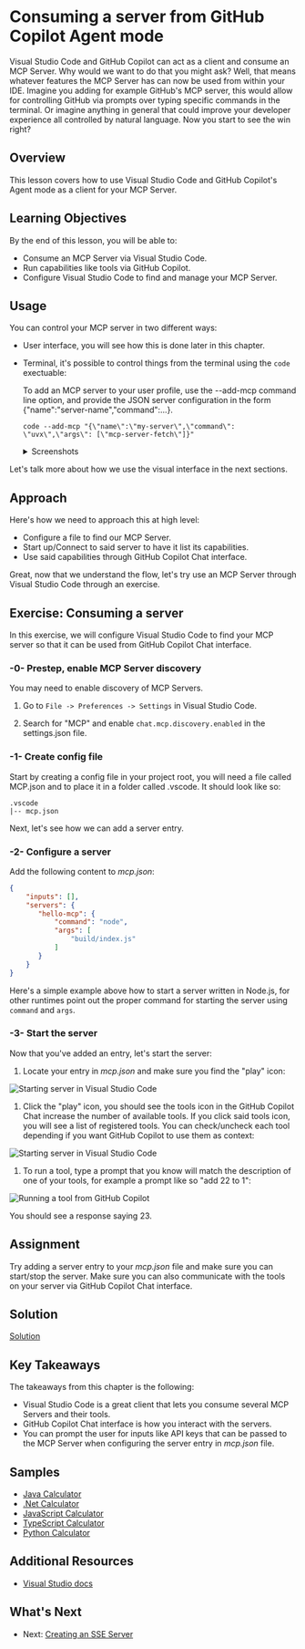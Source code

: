 # Consuming a server from GitHub Copilot Agent mode

Visual Studio Code and GitHub Copilot can act as a client and consume an MCP Server. Why would we want to do that you might ask? Well, that means whatever features the MCP Server has can now be used from within your IDE. Imagine you adding for example GitHub's MCP server, this would allow for controlling GitHub via prompts over typing specific commands in the terminal. Or imagine anything in general that could improve your developer experience all controlled by natural language. Now you start to see the win right?

## Overview

This lesson covers how to use Visual Studio Code and GitHub Copilot's Agent mode as a client for your MCP Server.

## Learning Objectives

By the end of this lesson, you will be able to:

- Consume an MCP Server via Visual Studio Code.
- Run capabilities like tools via GitHub Copilot.
- Configure Visual Studio Code to find and manage your MCP Server.

## Usage

You can control your MCP server in two different ways:

- User interface, you will see how this is done later in this chapter.
- Terminal, it's possible to control things from the terminal using the `code` exectuable:

  To add an MCP server to your user profile, use the --add-mcp command line option, and provide the JSON server configuration in the form {\"name\":\"server-name\",\"command\":...}.

  ```
  code --add-mcp "{\"name\":\"my-server\",\"command\": \"uvx\",\"args\": [\"mcp-server-fetch\"]}"
  ```
  <details>
  <summary>Screenshots</summary>

  ![Guided MCP server configuration in Visual Studio Code](../../images/03-GettingStarted/chat-mode-agent.png)
  ![Tool selection per agent session](../../images/03-GettingStarted/agent-mode-select-tools.png)
  ![Easily debug errors during MCP development](../../images/03-GettingStarted/mcp-list-servers.png)
  </details>

Let's talk more about how we use the visual interface in the next sections.

## Approach

Here's how we need to approach this at high level:

- Configure a file to find our MCP Server.
- Start up/Connect to said server to have it list its capabilities.
- Use said capabilities through GitHub Copilot Chat interface.

Great, now that we understand the flow, let's try use an MCP Server through Visual Studio Code through an exercise.

## Exercise: Consuming a server

In this exercise, we will configure Visual Studio Code to find your MCP server so that it can be used from GitHub Copilot Chat interface.

### -0- Prestep, enable MCP Server discovery

You may need to enable discovery of MCP Servers.

1. Go to `File -> Preferences -> Settings` in Visual Studio Code.

1. Search for "MCP" and enable `chat.mcp.discovery.enabled` in the settings.json file.

### -1- Create config file

Start by creating a config file in your project root, you will need a file called MCP.json and to place it in a folder called .vscode. It should look like so:

```text
.vscode
|-- mcp.json
```

Next, let's see how we can add a server entry.

### -2- Configure a server

Add the following content to *mcp.json*:

```json
{
    "inputs": [],
    "servers": {
       "hello-mcp": {
           "command": "node",
           "args": [
               "build/index.js"
           ]
       }
    }
}
```

Here's a simple example above how to start a server written in Node.js, for other runtimes point out the proper command for starting the server using `command` and `args`.

### -3- Start the server

Now that you've added an entry, let's start the server:

1. Locate your entry in *mcp.json* and make sure you find the "play" icon:

  ![Starting server in Visual Studio Code](./assets/vscode-start-server.png)  

1. Click the "play" icon, you should see the tools icon in the GitHub Copilot Chat increase the number of available tools. If you click said tools icon, you will see a list of registered tools. You can check/uncheck each tool depending if you want GitHub Copilot to use them as context:

  ![Starting server in Visual Studio Code](./assets/vscode-tool.png)

1. To run a tool, type a prompt that you know will match the description of one of your tools, for example a prompt like so "add 22 to 1":

  ![Running a tool from GitHub Copilot](./assets/vscode-agent.png)

  You should see a response saying 23.

## Assignment

Try adding a server entry to your *mcp.json* file and make sure you can start/stop the server. Make sure you can also communicate with the tools on your server via GitHub Copilot Chat interface.

## Solution

[Solution](./solution/README.md)

## Key Takeaways

The takeaways from this chapter is the following:

- Visual Studio Code is a great client that lets you consume several MCP Servers and their tools.
- GitHub Copilot Chat interface is how you interact with the servers.
- You can prompt the user for inputs like API keys that can be passed to the MCP Server when configuring the server entry in *mcp.json* file.

## Samples

- [Java Calculator](../samples/java/calculator/README.md)
- [.Net Calculator](../samples/csharp/)
- [JavaScript Calculator](../samples/javascript/README.md)
- [TypeScript Calculator](../samples/typescript/README.md)
- [Python Calculator](../samples/python/)

## Additional Resources

- [Visual Studio docs](https://code.visualstudio.com/docs/copilot/chat/mcp-servers)

## What's Next

- Next: [Creating an SSE Server](../05-sse-server/README.md)
